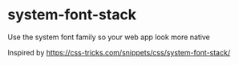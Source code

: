 # system-font-stack

Use the system font family so your web app look more native

Inspired by https://css-tricks.com/snippets/css/system-font-stack/
